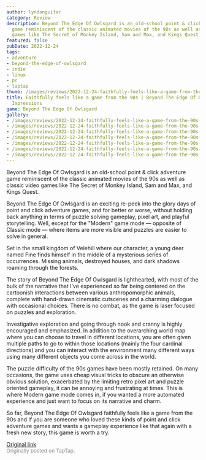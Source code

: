 ```yaml
---
author: lyndonguitar
category: Review
description: Beyond The Edge Of Owlsgard is an old-school point & click adventure
  game reminiscent of the classic animated movies of the 90s as well as classic video
  games like The Secret of Monkey Island, Sam and Max, and Kings Quest.
featured: false
pubDate: 2022-12-24
tags:
- adventure
- beyond-the-edge-of-owlsgard
- indie
- linux
- pc
- taptap
thumb: /images/reviews/2022-12-24-faithfully-feels-like-a-game-from-the-90s--beyond-the-edge-of-owlsgard---first-impression-0.avif
title: Faithfully feels like a game from the 90s | Beyond The Edge Of Owlsgard - First
  Impressions
game: Beyond The Edge Of Owlsgard
gallery:
- /images/reviews/2022-12-24-faithfully-feels-like-a-game-from-the-90s--beyond-the-edge-of-owlsgard---first-impression-0.avif
- /images/reviews/2022-12-24-faithfully-feels-like-a-game-from-the-90s--beyond-the-edge-of-owlsgard---first-impression-1.avif
- /images/reviews/2022-12-24-faithfully-feels-like-a-game-from-the-90s--beyond-the-edge-of-owlsgard---first-impression-2.avif
- /images/reviews/2022-12-24-faithfully-feels-like-a-game-from-the-90s--beyond-the-edge-of-owlsgard---first-impression-3.avif
- /images/reviews/2022-12-24-faithfully-feels-like-a-game-from-the-90s--beyond-the-edge-of-owlsgard---first-impression-4.avif
- /images/reviews/2022-12-24-faithfully-feels-like-a-game-from-the-90s--beyond-the-edge-of-owlsgard---first-impression-5.avif
- /images/reviews/2022-12-24-faithfully-feels-like-a-game-from-the-90s--beyond-the-edge-of-owlsgard---first-impression-6.avif
---
```

Beyond The Edge Of Owlsgard is an old-school point & click adventure game reminiscent of the classic animated movies of the 90s as well as classic video games like The Secret of Monkey Island, Sam and Max, and Kings Quest.

Beyond The Edge Of Owlsgard is an exciting re-peek into the glory days of point and click adventure games, and for better or worse, without holding back anything in terms of puzzle solving gameplay, pixel art, and playful storytelling. Well, except for the "Modern" game mode — opposite of Classic mode — where items are more visible and puzzles are easier to solve in general.

Set in the small kingdom of Velehill where our character, a young deer named Fine finds himself in the middle of a mysterious series of occurrences. Missing animals, destroyed houses, and dark shadows roaming through the forests.

The story of Beyond The Edge Of Owlsgard is lighthearted, with most of the bulk of the narrative that I’ve experienced so far being centered on the cartoonish interactions between various anthropomorphic animals, complete with hand-drawn cinematic cutscenes and a charming dialogue with occasional choices. There is no combat, as the game is laser focused on puzzles and exploration.

Investigative exploration and going through nook and cranny is highly encouraged and emphasized. In addition to the overarching world map where you can choose to travel in different locations, you are often given multiple paths to go to within those locations (mainly the four cardinal directions) and you can interact with the environment many different ways using many different objects you come across in the world.

The puzzle difficulty of the 90s games have been mostly retained. On many occasions, the game uses cheap visual tricks to obscure an otherwise obvious solution, exacerbated by the limiting retro pixel art and puzzle oriented gameplay, it can be annoying and frustrating at times. This is where Modern game mode comes in, if you wanted a more automated experience and just want to focus on its narrative and charm.

So far, Beyond The Edge Of Owlsgard faithfully feels like a game from the 90s and If you are someone who loved these kinds of point and click adventure games and wants a gameplay experience like that again with a fresh new story, this game is worth a try.

[Original link](https://www.taptap.io/post/3904396)<br><span style="font-size: 0.95em; color: #888;">Originally posted on TapTap.</span>